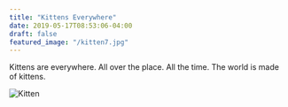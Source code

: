 ```yaml
---
title: "Kittens Everywhere"
date: 2019-05-17T08:53:06-04:00
draft: false
featured_image: "/kitten7.jpg"
---
```


Kittens are everywhere.  All over the place.  All the time.  The world is made of kittens. 

![Kitten](/kitten7.jpg)